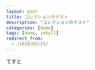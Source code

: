 ```yaml
---
layout: post
title: コレクションのテスト
description: "コレクションのテスト"
categories: [demo]
tags: [demo, jekyll]
redirect_from:
  - /2018/05/25/
---
```


てすと

